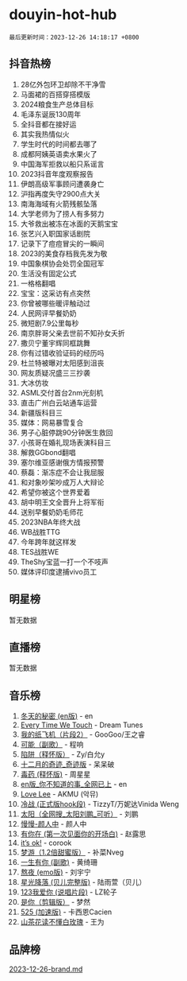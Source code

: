 # douyin-hot-hub

`最后更新时间：2023-12-26 14:18:17 +0800`

## 抖音热榜

1. 28亿外包环卫却除不干净雪
1. 马面裙的百搭穿搭模版
1. 2024粮食生产总体目标
1. 毛泽东诞辰130周年
1. 全抖音都在接好运
1. 其实我热情似火
1. 学生时代的时间都去哪了
1. 成都阿姨英语卖水果火了
1. 中国海军拒救以船只系谣言
1. 2023抖音年度观察报告
1. 伊朗高级军事顾问遭袭身亡
1. 沪指再度失守2900点大关
1. 南海海域有火箭残骸坠落
1. 大学老师为了捞人有多努力
1. 大爷救出被冻在冰面的天鹅宝宝
1. 张艺兴入职国家话剧院
1. 记录下了痘痘冒尖的一瞬间
1. 2023的美食存档我先发为敬
1. 中国象棋协会处罚全国冠军
1. 生活没有固定公式
1. 一格格翻唱
1. 宝宝：这采访有点突然
1. 你曾被哪些暖评触动过
1. 人民网评早餐奶奶
1. 微短剧7.9公里每秒
1. 南京胖哥父亲去世前不知孙女夭折
1. 撒贝宁董宇辉同框跳舞
1. 你有过错收验证码的经历吗
1. 杜兰特被曝对太阳感到沮丧
1. 网友质疑况盛三三抄袭
1. 大冰仿妆
1. ASML交付首台2nm光刻机
1. 直击广州白云站通车运营
1. 新疆版科目三
1. 媒体：网易暴雪复合
1. 男子心脏停跳90分钟医生救回
1. 小孩哥在婚礼现场表演科目三
1. 解救GGbond翻唱
1. 塞尔维亚感谢俄方情报预警
1. 蔡磊：渐冻症不会让我屈服
1. 和对象吵架吵成万人大辩论
1. 希望你被这个世界爱着
1. 胡中明王文全晋升上将军衔
1. 送别早餐奶奶毛师花
1. 2023NBA年终大战
1. WB战胜TTG
1. 今年跨年就这样发
1. TES战胜WE
1. TheShy宝蓝一打一个不吱声
1. 媒体评印度逮捕vivo员工

## 明星榜

暂无数据

## 直播榜

暂无数据

## 音乐榜

1. [冬天的秘密 (en版)](https://sf6-cdn-tos.douyinstatic.com/obj/tos-cn-ve-2774/okIuMHDdzyf3FjGK4Lphe1vfHcQaPIHAg0Z4CR) - en
1. [Every Time We Touch](https://sf6-cdn-tos.douyinstatic.com/obj/tos-cn-ve-2774/ogN6lUKQeBBfEVhIOMikG1CcJjugxk1tztZyhP) - Dream Tunes
1. [我的纸飞机（片段2）](https://sf6-cdn-tos.douyinstatic.com/obj/tos-cn-ve-2774/oM2ZrKcg2CD5AeRB2gkeXOFB1IxAGJdZPazYHf) - GooGoo/王之睿
1. [可能（副歌）](https://sf6-cdn-tos.douyinstatic.com/obj/tos-cn-ve-2774/cde1731888894259b333569393c2fb51) - 程响
1. [陷阱（释怀版）](https://sf3-cdn-tos.douyinstatic.com/obj/tos-cn-ve-2774/oE8C21LeZrzKLDFfQYgMzx4GAIHageG5IzayY7) - Zy/白允y
1. [十二月的奇迹_奇迹版](https://sf3-cdn-tos.douyinstatic.com/obj/tos-cn-ve-2774/oMslvA9FBzGMGHnyUuoiiUjtIAXfMz6tzwByW8) - 呆呆破
1. [毒药 (释怀版)](https://sf6-cdn-tos.douyinstatic.com/obj/tos-cn-ve-2774/oYILMEAzspdZBIzy4frJNB8ZHPHWAhiwowd4Ad) - 周星星
1. [en版_你不知道的事_全网已上](https://sf3-cdn-tos.douyinstatic.com/obj/tos-cn-ve-2774/o4QbYLDezHUtFyDKdF9XfmPhIewaqEQAggj6Cb) - en
1. [Love Lee](https://sf6-cdn-tos.douyinstatic.com/obj/tos-cn-ve-2774/o05GbkJGbCBTdDnMtB0fwOYgkeZp23vrWQDQBS) - AKMU (악뮤)
1. [冷战 (正式版hook段)](https://sf3-cdn-tos.douyinstatic.com/obj/tos-cn-ve-2774/oMuEoiBasWApEMVDgNiI8VAByNmwo5J0pyf8Yx) - TizzyT/万妮达Vinida Weng
1. [太阳（全网搜_太阳刘鹏_可听）](https://sf6-cdn-tos.douyinstatic.com/obj/tos-cn-ve-2774/ogWbyIQnlBFImVbeDocRdCIYtBHlbJXgfZMvgz) - 刘鹏
1. [慢慢-颜人中](https://sf3-cdn-tos.douyinstatic.com/obj/tos-cn-ve-2774/ocjHNfBXdBxQNC8ZGAeoLMFTUgtBg8bkExunDC) - 颜人中
1. [有你在 (第一次见面你的开场白)](https://sf3-cdn-tos.douyinstatic.com/obj/tos-cn-ve-2774/oAthrQ3ClJBfI57uBoFEgNDYtNCZ0TSYQQfxQ0) - 赵露思
1. [it’s ok!](https://sf6-cdn-tos.douyinstatic.com/obj/tos-cn-ve-2774/0fc4d0ee28444bd0ab76e8b7c0003f52) - corook
1. [梦游（1.2倍甜蜜版）](https://sf3-cdn-tos.douyinstatic.com/obj/tos-cn-ve-2774/o4gyAUm8hwufoEABmwVIiQtHsFuGzAEEWtNMzo) - 补菜Nveg
1. [一生有你 (副歌)](https://sf6-cdn-tos.douyinstatic.com/obj/tos-cn-ve-2774/o8xzM8HLaQzgMiJ96FKAWCenIuzkFpfClDdmeW) - 黄绮珊
1. [熬夜 (emo版)](https://sf6-cdn-tos.douyinstatic.com/obj/tos-cn-ve-2774/ocQZvZErLThAfNQOtBZ178gQDfCDFBL9iB5lvY) - 刘宇宁
1. [星光降落 (贝儿完整版)](https://sf6-cdn-tos.douyinstatic.com/obj/tos-cn-ve-2774/okwB9hAwyAtsFFkFBzAX1hOOfQuIoMNs0W2Mwr) - 陆雨萱（贝儿）
1. [123我爱你 (说唱片段)](https://sf3-cdn-tos.douyinstatic.com/obj/tos-cn-ve-2774/oYCWFpY0hL9kda0dQKIGDYeKYfQmAse0DgpDjz) - LZ轮子
1. [是你（剪辑版）](https://sf6-cdn-tos.douyinstatic.com/obj/tos-cn-ve-2774/46019dae783c4c969944217fe1cfafc4) - 梦然
1. [525 (加速版)](https://sf6-cdn-tos.douyinstatic.com/obj/tos-cn-ve-2774/oIfKCtqfDyP8Vc9FpAPgWMyezT6LnDT1abRwGg) - 卡西恩Cacien
1. [山茶花读不懂白玫瑰](https://sf3-cdn-tos.douyinstatic.com/obj/tos-cn-ve-2774/osfn8B7DktrRHEPJgPCfDbw7QDQEkwC16BxZg9) - 王为

## 品牌榜

[2023-12-26-brand.md](2023-12-26-brand.md)
